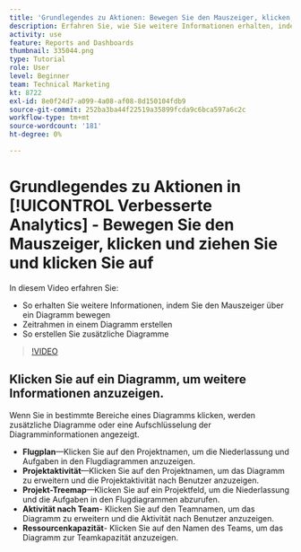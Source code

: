 ```yaml
---
title: 'Grundlegendes zu Aktionen: Bewegen Sie den Mauszeiger, klicken, ziehen und klicken Sie auf'
description: Erfahren Sie, wie Sie weitere Informationen erhalten, indem Sie den Mauszeiger über ein Diagramm bewegen, einen Zeitrahmen für ein Diagramm erstellen und zusätzliche Diagramme erstellen, und zwar alles in [!UICONTROL Verbesserte Analytics].
activity: use
feature: Reports and Dashboards
thumbnail: 335044.png
type: Tutorial
role: User
level: Beginner
team: Technical Marketing
kt: 8722
exl-id: 8e0f24d7-a099-4a08-af08-8d150104fdb9
source-git-commit: 252ba3ba44f22519a35899fcda9c6bca597a6c2c
workflow-type: tm+mt
source-wordcount: '181'
ht-degree: 0%

---
```


# Grundlegendes zu Aktionen in [!UICONTROL Verbesserte Analytics] - Bewegen Sie den Mauszeiger, klicken und ziehen Sie und klicken Sie auf

In diesem Video erfahren Sie:

* So erhalten Sie weitere Informationen, indem Sie den Mauszeiger über ein Diagramm bewegen
* Zeitrahmen in einem Diagramm erstellen
* So erstellen Sie zusätzliche Diagramme

>[!VIDEO](https://video.tv.adobe.com/v/335044/?quality=12)

## Klicken Sie auf ein Diagramm, um weitere Informationen anzuzeigen.

Wenn Sie in bestimmte Bereiche eines Diagramms klicken, werden zusätzliche Diagramme oder eine Aufschlüsselung der Diagramminformationen angezeigt.

* **Flugplan**—Klicken Sie auf den Projektnamen, um die Niederlassung und Aufgaben in den Flugdiagrammen anzuzeigen.
* **Projektaktivität**—Klicken Sie auf den Projektnamen, um das Diagramm zu erweitern und die Projektaktivität nach Benutzer anzuzeigen.
* **Projekt-Treemap**—Klicken Sie auf ein Projektfeld, um die Niederlassung und die Aufgaben in den Flugdiagrammen abzurufen.
* **Aktivität nach Team**- Klicken Sie auf den Teamnamen, um das Diagramm zu erweitern und die Aktivität nach Benutzer anzuzeigen.
* **Ressourcenkapazität**- Klicken Sie auf den Namen des Teams, um das Diagramm zur Teamkapazität anzuzeigen.
